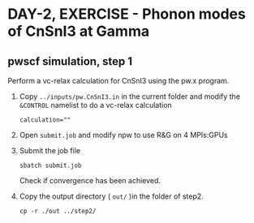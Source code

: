 # DAY-2, EXERCISE - Phonon modes of CnSnI3 at Gamma

## pwscf simulation, step 1 #
 
Perform a vc-relax calculation for CnSnI3  using the pw.x program.

1. Copy `../inputs/pw.CnSnI3.in` in the current folder and modify the `&CONTROL` namelist to do a vc-relax calculation

   `calculation=""`

2. Open `submit.job` and modify npw to use R&G on 4 MPIs:GPUs
	
3. Submit the job file

   `sbatch submit.job`

   Check if convergence has been achieved.

4. Copy the output directory ( `out/` )in the folder of step2. 

   `cp -r ./out ../step2/`

